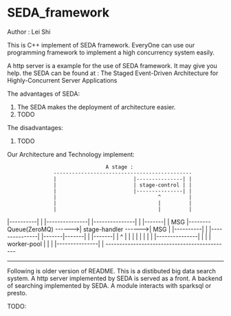 # SEDA_framework

Author : Lei Shi

This is C++ implement of SEDA framework. EveryOne can use our programming framework to implement a high concurrency system easily.

A http server is a example for the use of SEDA framework. It may give you help. the SEDA can be found at : The Staged Event-Driven Architecture for Highly-Concurrent Server Applications

The advantages of SEDA:
   1. The SEDA makes the deployment of architecture easier. 
   2. TODO

The disadvantages:
   1. TODO

Our Architecture and Technology implement:

                                    A stage :
                   ---------------------------------------------
                   |                         |---------------| |
                   |                         | stage-control | |
                   |                         |---------------| |
                   |                                 ^         |
                   |                                 |         |
                   |                                 |         |
   |----------|    |  |---------------|      |---------------| |    |-------|
   |    MSG   |-------- Queue(ZeroMQ) ------>| stage-handler ------>|  MSG  |
   |----------|    |  |---------------|      |-------|-------| |    |-------|
                   |                                 ^         |
                   |                                 |         |
                   |                                 |         |
                   |                         |---------------| |
                   |                         | worker-pool   | |
                   |                         |---------------| |
                   ---------------------------------------------

------------
Following is older version of README.
This is a distibuted big data search system. 
  A http server implemented by SEDA is served as a front.
  A backend of searching implemented by SEDA.
  A module interacts with sparksql or presto.
  
  TODO:
